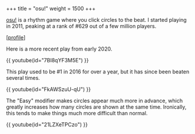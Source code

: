 +++
title = "osu!"
weight = 1500
+++

[osu!](https://osu.ppy.sh) is a rhythm game where you click circles to the beat.
I started playing in 2011, peaking at a rank of #629 out of a few million players.

[[profile]](https://osu.ppy.sh/users/924119/osu)


Here is a more recent play from early 2020.

{{ youtube(id="7BI8qYF3M5E") }}


This play used to be #1 in 2016 for over a year, but it has since been beaten several times.

{{ youtube(id="FkAWSzuU-qU") }}


The "Easy" modifier makes circles appear much more in advance, which greatly increases how many circles are shown at the same time.
Ironically, this tends to make things much more difficult than normal.

{{ youtube(id="21LZXeTPCzo") }}
